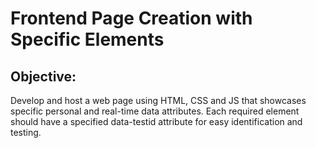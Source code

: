 # Frontend Page Creation with Specific Elements

## Objective:

Develop and host a web page using HTML, CSS and JS that showcases specific personal and real-time data attributes. Each required element should have a specified data-testid attribute for easy identification and testing.
